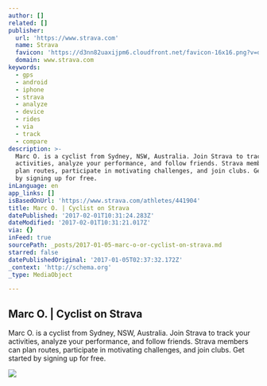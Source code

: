 ```yaml
---
author: []
related: []
publisher:
  url: 'https://www.strava.com'
  name: Strava
  favicon: 'https://d3nn82uaxijpm6.cloudfront.net/favicon-16x16.png?v=dLlWydWlG6'
  domain: www.strava.com
keywords:
  - gps
  - android
  - iphone
  - strava
  - analyze
  - device
  - rides
  - via
  - track
  - compare
description: >-
  Marc O. is a cyclist from Sydney, NSW, Australia. Join Strava to track your
  activities, analyze your performance, and follow friends. Strava members can
  plan routes, participate in motivating challenges, and join clubs. Get started
  by signing up for free.
inLanguage: en
app_links: []
isBasedOnUrl: 'https://www.strava.com/athletes/441904'
title: Marc O. | Cyclist on Strava
datePublished: '2017-02-01T10:31:24.283Z'
dateModified: '2017-02-01T10:31:21.017Z'
via: {}
inFeed: true
sourcePath: _posts/2017-01-05-marc-o-or-cyclist-on-strava.md
starred: false
datePublishedOriginal: '2017-01-05T02:37:32.172Z'
_context: 'http://schema.org'
_type: MediaObject

---
```

<article style=""><h1>Marc O. | Cyclist on Strava</h1><p>Marc O. is a cyclist from Sydney, NSW, Australia. Join Strava to track your activities, analyze your performance, and follow friends. Strava members can plan routes, participate in motivating challenges, and join clubs. Get started by signing up for free.</p><img src="https://d3nn82uaxijpm6.cloudfront.net/assets/avatar/athlete/large-63758b9942e3f074c3ecb84db07928ee.png" /></article>